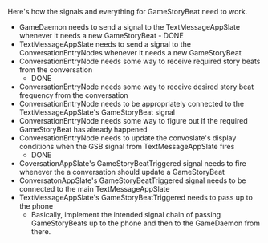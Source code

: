 Here's how the signals and everything for GameStoryBeat need to work.

- GameDaemon needs to send a signal to the TextMessageAppSlate whenever it needs a new GameStoryBeat
		- DONE
- TextMessageAppSlate needs to send a signal to the ConversationEntryNodes whenever it needs a new GameStoryBeat
- ConversationEntryNode needs some way to receive required story beats from the conversation
	- DONE
- ConversationEntryNode needs some way to receive desired story beat frequency from the conversation
- ConversationEntryNode needs to be appropriately connected to the TextMessageAppSlate's GameStoryBeat signal
- ConversationEntryNode needs some way to figure out if the required GameStoryBeat has already happened
- ConversationEntryNode needs to update the convoslate's display conditions when the GSB signal from TextMessageAppSlate fires
	- DONE
- CoversationAppSlate's GameStoryBeatTriggered signal needs to fire whenever the a conversation should update a GameStoryBeat
- ConversatonAppSlate's GameStoryBeatTriggered signal needs to be connected to the main TextMessageAppSlate
- TextMessageAppSlate's GameStoryBeatTriggered needs to pass up to the phone
	- Basically, implement the intended signal chain of passing GameStoryBeats up to the phone and then to the GameDaemon from there.
